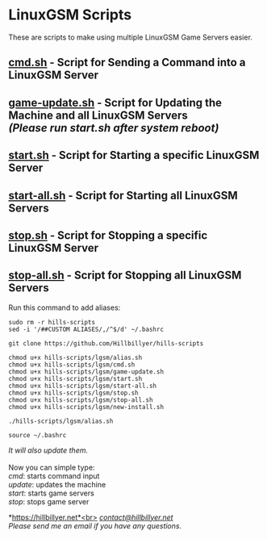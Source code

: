 # LinuxGSM Scripts
These are scripts to make using multiple LinuxGSM Game Servers easier. <br>

## [cmd.sh](https://github.com/Hillbillyer/hills-scripts/blob/main/lgsm/LinuxGSM-Scripts/cmd.sh) - Script for Sending a Command into a LinuxGSM Server <br>
## [game-update.sh](https://github.com/Hillbillyer/hills-scripts/blob/main/lgsm/game-update.sh) - Script for Updating the Machine and all LinuxGSM Servers <br> *(Please run start.sh after system reboot)* <br>
## [start.sh](https://github.com/Hillbillyer/hills-scripts/blob/main/lgsm/start.sh) - Script for Starting a specific LinuxGSM Server <br>
## [start-all.sh](https://github.com/Hillbillyer/hills-scripts/blob/main/lgsm/start-all.sh) - Script for Starting all LinuxGSM Servers <br>
## [stop.sh](https://github.com/Hillbillyer/hills-scripts/blob/main/lgsm/stop.sh) - Script for Stopping a specific LinuxGSM Server <br>
## [stop-all.sh](https://github.com/Hillbillyer/hills-scripts/blob/main/lgsm/stop-all.sh) - Script for Stopping all LinuxGSM Servers <br>

Run this command to add aliases:<br>
```
sudo rm -r hills-scripts
sed -i '/##CUSTOM ALIASES/,/^$/d' ~/.bashrc

git clone https://github.com/Hillbillyer/hills-scripts

chmod u+x hills-scripts/lgsm/alias.sh
chmod u+x hills-scripts/lgsm/cmd.sh
chmod u+x hills-scripts/lgsm/game-update.sh
chmod u+x hills-scripts/lgsm/start.sh
chmod u+x hills-scripts/lgsm/start-all.sh
chmod u+x hills-scripts/lgsm/stop.sh
chmod u+x hills-scripts/lgsm/stop-all.sh
chmod u+x hills-scripts/lgsm/new-install.sh

./hills-scripts/lgsm/alias.sh 

source ~/.bashrc
```
*It will also update them.* <br>
<br>
Now you can simple type:<br>
*cmd*: starts command input<br>
*update*: updates the machine<br>
*start*: starts game servers<br>
*stop*: stops game server<br>

*https://hillbillyer.net*<br>
*contact@hillbillyer.net*<br>
*Please send me an email if you have any questions.*<br>